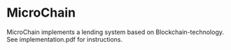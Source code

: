 # MicroChain
MicroChain implements a lending system based on Blockchain-technology. 
See implementation.pdf for instructions. 
